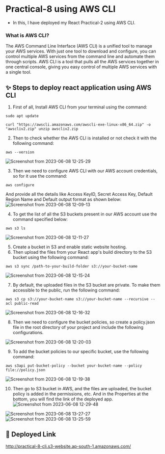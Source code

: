 # Practical-8 using AWS CLI

- In this, I have deployed my React Practical-2 using AWS CLI.

### What is AWS CLI?
The AWS Command Line Interface (AWS CLI) is a unified tool to manage your AWS services. With just one tool to download and configure, you can control multiple AWS services from the command line and automate them through scripts. AWS CLI is a tool that pulls all the AWS services together in one central console, giving you easy control of multiple AWS services with a single tool.

## :sparkles: Steps to deploy react application using AWS CLI
1. First of all, Install AWS CLI from your terminal using the command:
```
sudo apt update
```
```
curl "https://awscli.amazonaws.com/awscli-exe-linux-x86_64.zip" -o "awscliv2.zip" unzip awscliv2.zip
```

 2. Then to check whether the AWS CLI is installed or not check it with the following command:
 ```
 aws --version
 ```
 ![Screenshot from 2023-06-08 12-25-29](https://github.com/anjali-sim/practical-8-cli/assets/122269010/3aea825c-1e3f-45c0-8d6f-da219ce2a401)

 
 3. Then we need to configure AWS CLI with our AWS account credentials, so for it use the command:
 ```
 aws configure
 ```
And provide all the details like Access KeyID, Secret Access Key, Default Region Name and Default output format as shown below:
 ![Screenshot from 2023-06-08 12-09-13](https://github.com/anjali-sim/practical-8-cli/assets/122269010/d8b0492d-3416-4a08-877e-5d8009637d45)

4. To get the list of all the S3 buckets present in our AWS account use the command specified below:
```
aws s3 ls
```
![Screenshot from 2023-06-08 12-11-27](https://github.com/anjali-sim/practical-8-cli/assets/122269010/650bc893-6c99-45ee-92f4-42c8a283d9a0)

5. Create a bucket in S3 and enable static website hosting.
6. Then upload the files from your React app's build directory to the S3 bucket using the following command:
```
aws s3 sync /path-to-your-build-folder s3://your-bucket-name
```
![Screenshot from 2023-06-08 12-15-24](https://github.com/anjali-sim/practical-8-cli/assets/122269010/1c778bd0-b1d3-4854-9584-91237a6b6380)

7. By default, the uploaded files in the S3 bucket are private. To make them accessible to the public, run the following command:
```
aws s3 cp s3://your-bucket-name s3://your-bucket-name --recursive --acl public-read
```
![Screenshot from 2023-06-08 12-16-32](https://github.com/anjali-sim/practical-8-cli/assets/122269010/e2a78c09-19d8-4fc3-82ad-f8cd88853c91)

8. Then we need to configure the bucket policies, so create a policy.json file in the root directory of your project and include the following configurations.

![Screenshot from 2023-06-08 12-20-03](https://github.com/anjali-sim/practical-8-cli/assets/122269010/cd26846e-10fa-4f49-8a8a-323d12648495)
 
9. To add the bucket policies to our specific bucket, use the following command:
```
aws s3api put-bucket-policy --bucket your-bucket-name --policy file://policy.json
```
 ![Screenshot from 2023-06-08 12-19-38](https://github.com/anjali-sim/practical-8-cli/assets/122269010/f86982fa-88cf-46ea-8207-12dab3452894)

10. Then go to S3 bucket in AWS, and the files are uploaded, the bucket policy is added in the permissions, etc. And in the Properties at the bottom, you will find the link of the deployed app.
![Screenshot from 2023-06-08 12-29-48](https://github.com/anjali-sim/practical-8-cli/assets/122269010/8618debd-1874-44b8-b939-305e69ffa550)

![Screenshot from 2023-06-08 13-27-27](https://github.com/anjali-sim/practical-8-cli/assets/122269010/adb2bb29-2ee5-4aa4-b2d4-1c0203ed4588)
![Screenshot from 2023-06-08 13-25-59](https://github.com/anjali-sim/practical-8-cli/assets/122269010/ecabbcfc-e39f-49b9-a527-4cf49904035a)

## :rocket: Deployed Link
http://practical-8-cli.s3-website.ap-south-1.amazonaws.com/

